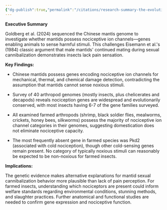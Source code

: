 ```yaml
---
{"dg-publish":true,"permalink":"/citations/research-summary-the-evolution-of-nociception-in-arthropods-rethink-priorities/","tags":["insects"],"created":"2025-10-23T17:42:45.909+01:00","updated":"2025-10-23T18:12:10.228+01:00"}
---
```


**Executive Summary**

Goldberg et al. (2024) sequenced the Chinese mantis genome to investigate whether mantids possess nociceptive ion channels—genes enabling animals to sense harmful stimuli. This challenges Eisemann et al.'s (1984) classic argument that male mantids' continued mating during sexual cannibalization demonstrates insects lack pain sensation.

**Key Findings:**

- Chinese mantids possess genes encoding nociceptive ion channels for mechanical, thermal, and chemical damage detection, contradicting the assumption that mantids cannot sense noxious stimuli.
    
- Survey of 40 arthropod genomes (mostly insects, plus chelicerates and decapods) reveals nociception genes are widespread and evolutionarily conserved, with most insects having 6-7 of the gene families surveyed.
    
- All examined farmed arthropods (shrimp, black soldier flies, mealworms, crickets, honey bees, silkworms) possess the majority of nociceptive ion channel categories in their genomes, suggesting domestication does not eliminate nociceptive capacity.
    
- The most frequently absent gene in farmed species was Pkd2 (associated with cold nociception), though other cold-sensing genes remain present. No category of typically noxious stimuli can reasonably be expected to be non-noxious for farmed insects.
    

**Implications:**

The genetic evidence makes alternative explanations for mantid sexual cannibalization behavior more plausible than lack of pain perception. For farmed insects, understanding which nociceptors are present could inform welfare standards regarding environmental conditions, stunning methods, and slaughter practices. Further anatomical and functional studies are needed to confirm gene expression and nociceptive function.